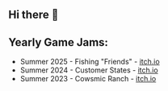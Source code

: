 ## Hi there 👋

<!--
**wumbus/wumbus** is a ✨ _special_ ✨ repository because its `README.md` (this file) appears on your GitHub profile.

Here are some ideas to get you started:

- 🔭 I’m currently working on ...
- 🌱 I’m currently learning ...
- 👯 I’m looking to collaborate on ...
- 🤔 I’m looking for help with ...
- 💬 Ask me about ...
- 📫 How to reach me: ...
- 😄 Pronouns: ...
- ⚡ Fun fact: ...
-->

## Yearly Game Jams: 

- Summer 2025 - Fishing "Friends" - [itch.io](https://motmir.itch.io/fishingfriends)
- Summer 2024 - Customer States - [itch.io](https://motmir.itch.io/customer-states) 
- Summer 2023 - Cowsmic Ranch - [itch.io](https://motmir.itch.io/cowsmic-ranch)


